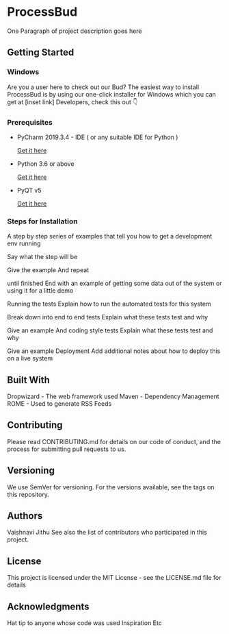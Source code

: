 # ProcessBud
One Paragraph of project description goes here



## Getting Started
### Windows

Are you a user here to check out our Bud?
The easiest way to install ProcessBud is by using our one-click installer for Windows which you can get at [inset link]
Developers, check this out 👇

### Prerequisites

* PyCharm 2019.3.4 - IDE ( or any suitable IDE for Python ) 

  [Get it here](https://www.jetbrains.com/pycharm/download/)

* Python 3.6 or above 

  [Get it here](https://www.python.org/downloads/windows/)

* PyQT v5

  [Get it here](https://www.python.org/downloads/windows/)


### Steps for Installation 

A step by step series of examples that tell you how to get a development env running

Say what the step will be

Give the example
And repeat

until finished
End with an example of getting some data out of the system or using it for a little demo

Running the tests
Explain how to run the automated tests for this system

Break down into end to end tests
Explain what these tests test and why

Give an example
And coding style tests
Explain what these tests test and why

Give an example
Deployment
Add additional notes about how to deploy this on a live system

## Built With

Dropwizard - The web framework used
Maven - Dependency Management
ROME - Used to generate RSS Feeds


## Contributing

Please read CONTRIBUTING.md for details on our code of conduct, and the process for submitting pull requests to us.

## Versioning

We use SemVer for versioning. For the versions available, see the tags on this repository.

## Authors

Vaishnavi Jithu 
See also the list of contributors who participated in this project.

## License

This project is licensed under the MIT License - see the LICENSE.md file for details

## Acknowledgments

Hat tip to anyone whose code was used
Inspiration
Etc
